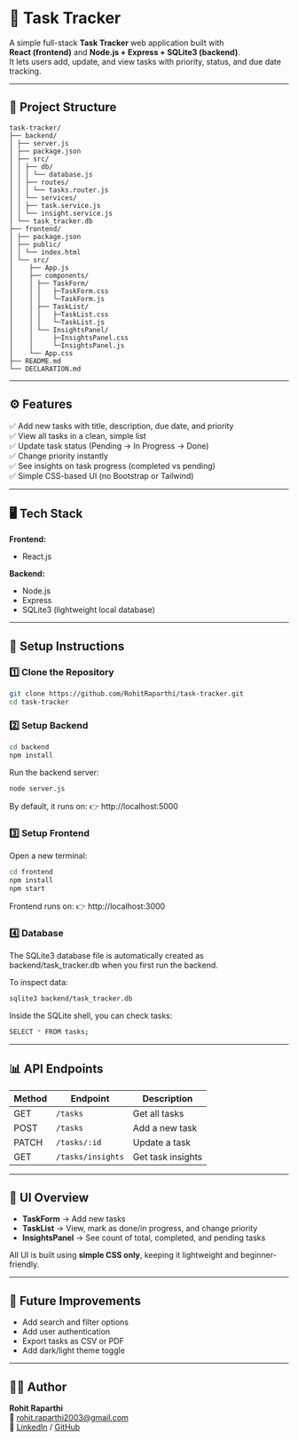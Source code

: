 # 📝 Task Tracker

A simple full-stack **Task Tracker** web application built with  
**React (frontend)** and **Node.js + Express + SQLite3 (backend)**.  
It lets users add, update, and view tasks with priority, status, and due date tracking.

---

## 📁 Project Structure

```
task-tracker/
├── backend/
│ ├── server.js
│ ├── package.json
│ ├── src/
│ │ ├── db/
│ │ │ └── database.js
│ │ ├── routes/
│ │ │ └── tasks.router.js
│ │ └── services/
│ │ ├── task.service.js
│ │ └── insight.service.js
│ └── task_tracker.db
├── frontend/
│ ├── package.json
│ ├── public/
│ │ └── index.html
│ └── src/
│    ├── App.js
│    ├── components/
│    │ ├── TaskForm/
│    │ │   ├─TaskForm.css
│    │ │   └─TaskForm.js
│    │ ├── TaskList/
│    │ │   ├─TaskList.css
│    │ │   └─TaskList.js
│    │ └── InsightsPanel/
│    │     ├─InsightsPanel.css
│    │     └─InsightsPanel.js
│    └── App.css
├── README.md
└── DECLARATION.md
```

---

## ⚙️ Features

✅ Add new tasks with title, description, due date, and priority  
✅ View all tasks in a clean, simple list  
✅ Update task status (Pending → In Progress → Done)  
✅ Change priority instantly  
✅ See insights on task progress (completed vs pending)  
✅ Simple CSS-based UI (no Bootstrap or Tailwind)

---

## 🖥️ Tech Stack

**Frontend:**  
- React.js 

**Backend:**  
- Node.js  
- Express  
- SQLite3 (lightweight local database) 

---

## 🚀 Setup Instructions

### 1️⃣ Clone the Repository
```bash
git clone https://github.com/RohitRaparthi/task-tracker.git
cd task-tracker
```

### 2️⃣ Setup Backend
```bash
cd backend
npm install
```

Run the backend server:

```bash
node server.js
```

By default, it runs on:
👉 http://localhost:5000

### 3️⃣ Setup Frontend

Open a new terminal:
```bash
cd frontend
npm install
npm start
```

Frontend runs on:
👉 http://localhost:3000

### 4️⃣ Database

The SQLite3 database file is automatically created as
backend/task_tracker.db when you first run the backend.

To inspect data:
```bash
sqlite3 backend/task_tracker.db
```

Inside the SQLite shell, you can check tasks:

```bash
SELECT * FROM tasks;
```

---
## 📊 API Endpoints

| Method | Endpoint           | Description          |
|--------|--------------------|----------------------|
| GET    | `/tasks`           | Get all tasks        |
| POST   | `/tasks`           | Add a new task       |
| PATCH  | `/tasks/:id`       | Update a task        |
| GET    | `/tasks/insights`  | Get task insights    |

---

## 🎨 UI Overview

- **TaskForm** → Add new tasks  
- **TaskList** → View, mark as done/in progress, and change priority  
- **InsightsPanel** → See count of total, completed, and pending tasks  

All UI is built using **simple CSS only**, keeping it lightweight and beginner-friendly.

---

## 🧩 Future Improvements

- Add search and filter options  
- Add user authentication  
- Export tasks as CSV or PDF  
- Add dark/light theme toggle  

---

## 👨‍💻 Author

**Rohit Raparthi**  
📧 [rohit.raparthi2003@gmail.com](mailto:rohit.raparthi2003@gmail.com)  
💼 [LinkedIn](https://www.linkedin.com/in/rohit-raparthi/) / [GitHub](https://github.com/RohitRaparthi/)
